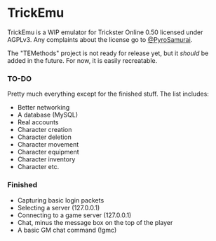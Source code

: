 # TrickEmu
TrickEmu is a WIP emulator for Trickster Online 0.50 licensed under AGPLv3. Any complaints about the license go to [@PyroSamurai](https://github.com/PyroSamurai).

The "TEMethods" project is not ready for release yet, but it *should* be added in the future. For now, it is easily recreatable.

### TO-DO
Pretty much everything except for the finished stuff. The list includes:
* Better networking
* A database (MySQL)
* Real accounts
* Character creation
* Character deletion
* Character movement
* Character equipment
* Character inventory
* Character etc.

### Finished
* Capturing basic login packets
* Selecting a server (127.0.0.1)
* Connecting to a game server (127.0.0.1)
* Chat, minus the message box on the top of the player
* A basic GM chat command (!gmc)
